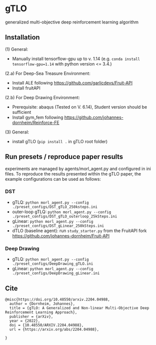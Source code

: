 # gTLO
generalized multi-objective deep reinforcement learning algorithm

## Installation
(1) General:
- Manually install tensorflow-gpu up to v. 1.14 (e.g. `conda install tensorflow-gpu=1.14` with python version <= 3.4.)

(2.a) For Deep-Sea Treasure Environment:
- Install ALE following https://github.com/garlicdevs/Fruit-API
- Install fruitAPI

(2.b) For Deep Drawing Environment:
- Prerequisite: abaqus (Tested on V. 6.14), Student version should be sufficient
- Install gym_fem following https://github.com/johannes-dornheim/Reinforce-FE

(3) General:

- install gTLO (`pip install .` in gTLO root folder) 

## Run presets / reproduce paper results
experiments are managed by agents/morl_agent.py and configured in ini files. To reproduce the results presented within the gTLO paper, the example configurations can be used as follows:

### DST
- gTLQ: `python morl_agent.py --config ./preset_configs/DST_gTLO_250ksteps.ini`
- outer-loop gTLQ: `python morl_agent.py --config ./preset_configs/DST_gTLO_outerloop_25kSteps.ini`
- gLinear: `python morl_agent.py --config ./preset_configs/DST_gLinear_250kSteps.ini`
- dTLO (baseline agent): run `study_starter.py` from the FruitAPI fork https://github.com/johannes-dornheim/Fruit-API

### Deep Drawing
- gTLQ: `python morl_agent.py --config ./preset_configs/DeepDrawing_gTLO.ini`
- gLinear: `python morl_agent.py --config ./preset_configs/DeepDrawing_gLinear.ini`

## Cite
```
@misc{https://doi.org/10.48550/arxiv.2204.04988,
  author = {Dornheim, Johannes},
  title = {gTLO: A Generalized and Non-linear Multi-Objective Deep Reinforcement Learning Approach},
  publisher = {arXiv},
  year = {2022},
  doi = {10.48550/ARXIV.2204.04988},
  url = {https://arxiv.org/abs/2204.04988},
  
}
```
